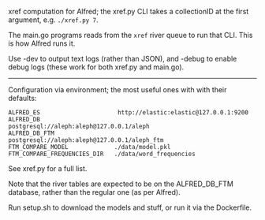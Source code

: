 xref computation for Alfred; the xref.py CLI takes a collectionID at the first
argument, e.g. `./xref.py 7`.

The main.go programs reads from the `xref` river queue to run that CLI. This is
how Alfred runs it.

Use -dev to output text logs (rather than JSON), and -debug to enable debug logs
(these work for both xref.py and main.go).

---

Configuration via environment; the most useful ones with with their defaults:

    ALFRED_ES                      http://elastic:elastic@127.0.0.1:9200
    ALFRED_DB                      postgresql://aleph:aleph@127.0.0.1/aleph
    ALFRED_DB_FTM                  postgresql://aleph:aleph@127.0.0.1/aleph_ftm
    FTM_COMPARE_MODEL             ./data/model.pkl
    FTM_COMPARE_FREQUENCIES_DIR   ./data/word_frequencies

See xref.py for a full list.

Note that the river tables are expected to be on the ALFRED_DB_FTM database,
rather than the regular one (as per Alfred).

Run setup.sh to download the models and stuff, or run it via the Dockerfile.
